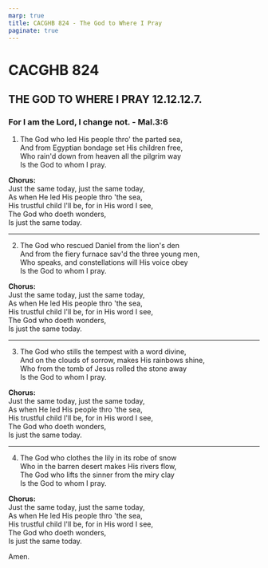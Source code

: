 ```yaml
--- 
marp: true
title: CACGHB 824 - The God to Where I Pray
paginate: true
---
```

<style>
    :root {
        font-size: 1.9em;
    }

    section {
        display: flex;
        flex-direction: column;
        justify-content: space-evenly;
    }

	section {
		display: grid;
		grid-template-columns: 1fr auto;
		gap: 0.3em 1.6em;
	}
    section h1, section h2, section h3{
        grid-column: span 2;
        margin: 0;
    }
</style>

# CACGHB 824

## THE GOD TO WHERE I PRAY 12.12.12.7. 

### For I am the Lord, I change not. - Mal.3:6



1. The God who led His people thro' the parted sea,  
   And from Egyptian bondage set His children free,  
   Who rain'd down from heaven all the pilgrim way  
   Is the God to whom I pray.

**Chorus:**  
Just the same today, just the same today,  
As when He led His people thro 'the sea,  
His trustful child I'll be, for in His word I see,  
The God who doeth wonders,  
Is just the same today.

---


2. The God who rescued Daniel from the lion's den  
   And from the fiery furnace sav'd the three young men,  
   Who speaks, and constellations will His voice obey  
   Is the God to whom I pray.

**Chorus:**  
Just the same today, just the same today,  
As when He led His people thro 'the sea,  
His trustful child I'll be, for in His word I see,  
The God who doeth wonders,  
Is just the same today.

---


3. The God who stills the tempest with a word divine,  
   And on the clouds of sorrow, makes His rainbows shine,  
   Who from the tomb of Jesus rolled the stone away  
   Is the God to whom I pray.

**Chorus:**  
Just the same today, just the same today,  
As when He led His people thro 'the sea,  
His trustful child I'll be, for in His word I see,  
The God who doeth wonders,  
Is just the same today.

---


4. The God who clothes the lily in its robe of snow  
   Who in the barren desert makes His rivers flow,  
   The God who lifts the sinner from the miry clay  
   Is the God to whom I pray.

**Chorus:**  
Just the same today, just the same today,  
As when He led His people thro 'the sea,  
His trustful child I'll be, for in His word I see,  
The God who doeth wonders,  
Is just the same today.

Amen.
